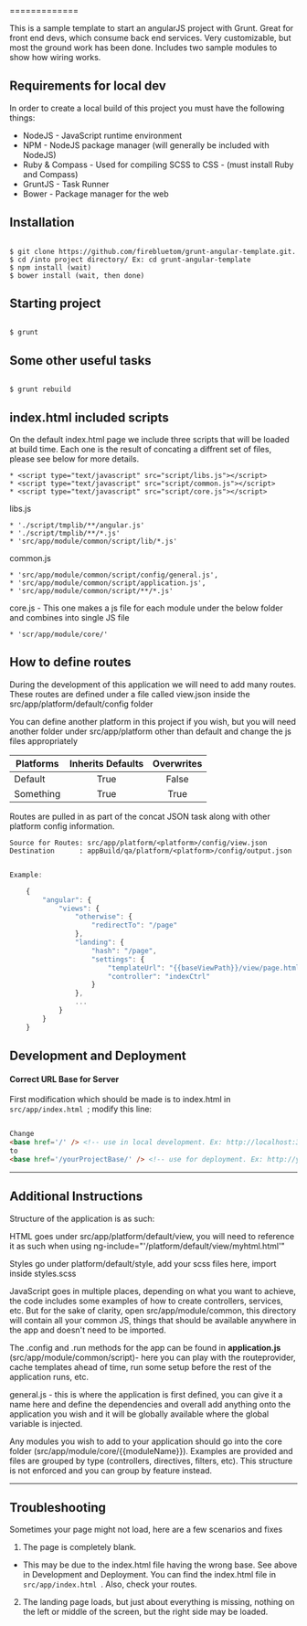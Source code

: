 =============

This is a sample template to start an angularJS project with Grunt. Great for front end devs, which consume back end services. Very customizable, but most the ground work has been done. Includes two sample modules to show how wiring works.

## Requirements for local dev

In order to create a local build of this project you must have the following things:

 * NodeJS - JavaScript runtime environment
 * NPM - NodeJS package manager (will generally be included with NodeJS)
 * Ruby & Compass - Used for compiling SCSS to CSS - (must install Ruby and Compass)
 * GruntJS - Task Runner
 * Bower - Package manager for the web


## Installation

```

$ git clone https://github.com/firebluetom/grunt-angular-template.git.
$ cd /into project directory/ Ex: cd grunt-angular-template
$ npm install (wait)
$ bower install (wait, then done)

```

## Starting project

```

$ grunt

```

## Some other useful tasks

```

$ grunt rebuild

```

## index.html included scripts

On the default index.html page we include three scripts that will be loaded at build time. Each one is the result of concating a diffrent set of files, please see below for more details.

	* <script type="text/javascript" src="script/libs.js"></script>
    * <script type="text/javascript" src="script/common.js"></script>
	* <script type="text/javascript" src="script/core.js"></script>

libs.js

	* './script/tmplib/**/angular.js'
	* './script/tmplib/**/*.js'
	* 'src/app/module/common/script/lib/*.js'

common.js

	* 'src/app/module/common/script/config/general.js',
	* 'src/app/module/common/script/application.js',
	* 'src/app/module/common/script/**/*.js'

core.js - This one makes a js file for each module under the below folder and combines into single JS file

	* 'scr/app/module/core/'

## How to define routes

During the development of this application we will need to add many routes. These routes are defined under a file called view.json inside the src/app/platform/default/config folder

You can define another platform in this project if you wish, but you will need another folder under src/app/platform other than default and change the js files appropriately

| Platforms     | Inherits Defaults | Overwrites |
| ------------- |:-----------------:|:----------:|
| Default       | True 				| False		 |
| Something		| True      		| True		 |

Routes are pulled in as part of the concat JSON task along with other platform config information.

	Source for Routes: src/app/platform/<platform>/config/view.json
	Destination		 : appBuild/qa/platform/<platform>/config/output.json

```javascript

Example:

	{
	    "angular": {
	        "views": {
	            "otherwise": {
	                "redirectTo": "/page"
	            },
	            "landing": {
	                "hash": "/page",
	                "settings": {
	                    "templateUrl": "{{baseViewPath}}/view/page.html",
	                    "controller": "indexCtrl"
	                }
	            },
	            ...
	        }
	    }
	}

```

## Development and Deployment

#### Correct URL Base for Server
First modification which should be made is to index.html in <code> src/app/index.html </code>; modify this line:

```HTML

Change
<base href='/' /> <!-- use in local development. Ex: http://localhost:3000/#/landing -->
to
<base href='/yourProjectBase/' /> <!-- use for deployment. Ex: http://yourServer.com:8180/yourProcectBase/#/landing -->

```

---------------------------

## Additional Instructions

Structure of the application is as such:

HTML goes under src/app/platform/default/view, you will need to reference it as such when using  ng-include="'/platform/default/view/myhtml.html'" 

Styles go under platform/default/style, add your scss files here, import inside styles.scss

JavaScript goes in multiple places, depending on what you want to achieve, the code includes some examples of how to create controllers, services, etc. But for the sake of clarity, open src/app/module/common, this directory will contain all your common JS, things that should be available anywhere in the app and doesn't need to be imported. 

The .config and .run methods for the app can be found in <strong>application.js</strong> (src/app/module/common/script)- here you can play with the routeprovider, cache templates ahead of time, run some setup before the rest of the application runs, etc.

general.js - this is where the application is first defined, you can give it a name here and define the dependencies and overall add anything onto the application you wish and it will be globally available where the global variable is injected.

Any modules you wish to add to your application should go into the core folder (src/app/module/core/{{moduleName}}).
Examples are provided and files are grouped by type (controllers, directives, filters, etc). This structure is not enforced and you can group by feature instead.

---------------------------

## Troubleshooting

Sometimes your page might not load, here are a few scenarios and fixes

1. The page is completely blank.
  * This may be due to the index.html file having the wrong base. See above in Development and Deployment. You can find the index.html file in <code> src/app/index.html </code>. Also, check your routes.

2. The landing page loads, but just about everything is missing, nothing on the left or middle of the screen, but the right side may be loaded.


